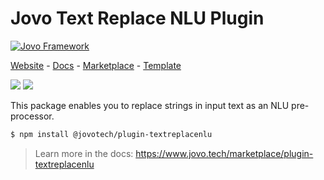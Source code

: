 # Jovo Text Replace NLU Plugin

[![Jovo Framework](https://www.jovo.tech/img/github-header.png)](https://www.jovo.tech)

<p>
<a href="https://www.jovo.tech" target="_blank">Website</a> -  <a href="https://www.jovo.tech/docs" target="_blank">Docs</a> - <a href="https://www.jovo.tech/marketplace" target="_blank">Marketplace</a> - <a href="https://github.com/jovotech/jovo-v4-template" target="_blank">Template</a>   
</p>

<p>
<a href="https://www.npmjs.com/package/@jovotech/plugin-textreplacenlu" target="_blank"><img src="https://badge.fury.io/js/@jovotech%2Fplugin-textreplacenlu.svg"></a>      
<a href="https://opencollective.com/jovo-framework" target="_blank"><img src="https://opencollective.com/jovo-framework/tiers/badge.svg"></a>
</p>

This package enables you to replace strings in input text as an NLU pre-processor.

```bash
$ npm install @jovotech/plugin-textreplacenlu
```

> Learn more in the docs: https://www.jovo.tech/marketplace/plugin-textreplacenlu
